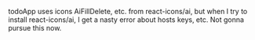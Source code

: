 todoApp uses icons AiFillDelete, etc. from react-icons/ai, but when I try to install react-icons/ai, I get a nasty error about hosts keys, etc.
Not gonna pursue this now.
